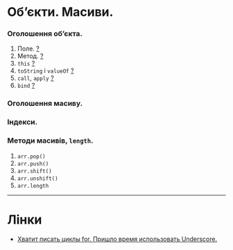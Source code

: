 # Об’єкти. Масиви.
### Оголошення об’єкта.
1. Поле. [?](https://learn.javascript.ru/object)
1. Метод. [?](https://learn.javascript.ru/object-methods#методы-у-объектов)
1. `this` [?](https://learn.javascript.ru/object-methods#доступ-к-объекту-через-this)
1. `toString` і `valueOf` [?](https://learn.javascript.ru/object-conversion)
1. `call`, `apply` [?](https://learn.javascript.ru/call-apply)
1. `bind` [?](https://learn.javascript.ru/bind)

### Оголошення масиву.
### Індекси.
### Методи масивів, `length`.
1. `arr.pop()`
1. `arr.push()`
1. `arr.shift()`
1. `arr.unshift()`
1. `arr.length`

---
# Лінки
- [Хватит писать циклы for. Пришло время использовать Underscore.](http://frontender.info/stop-writing-for-loops-start-using-underscorejs/)
